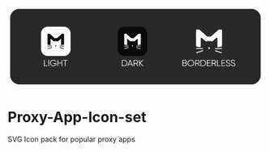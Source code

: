 <p align="center">
  <img src="https://github.com/arpicme/Proxy-App-Icon-set/blob/main/Header.png" alt="iconset" width="600">
</p>

# Proxy-App-Icon-set
SVG Icon pack for popular proxy apps
